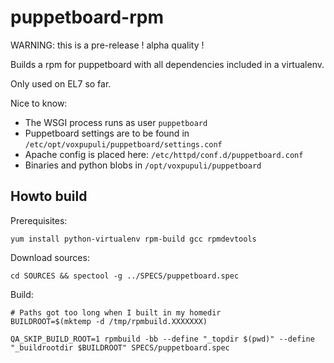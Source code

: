 puppetboard-rpm
===============

WARNING: this is a pre-release ! alpha quality ! 

Builds a rpm for puppetboard with all dependencies included 
in a virtualenv.

Only used on EL7 so far.

Nice to know:

* The WSGI process runs as user `puppetboard`
* Puppetboard settings are to be found in `/etc/opt/voxpupuli/puppetboard/settings.conf`
* Apache config is placed here: `/etc/httpd/conf.d/puppetboard.conf`
* Binaries and python blobs in `/opt/voxpupuli/puppetboard`


Howto build
-----------

Prerequisites: 

```
yum install python-virtualenv rpm-build gcc rpmdevtools
```

Download sources:

```
cd SOURCES && spectool -g ../SPECS/puppetboard.spec
```

Build:

```
# Paths got too long when I built in my homedir
BUILDROOT=$(mktemp -d /tmp/rpmbuild.XXXXXXX)

QA_SKIP_BUILD_ROOT=1 rpmbuild -bb --define "_topdir $(pwd)" --define "_buildrootdir $BUILDROOT" SPECS/puppetboard.spec
```
